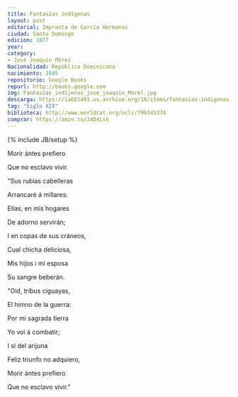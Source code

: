 ```yaml
---
title: Fantasías indígenas
layout: post
editorial: Imprenta de García Hermanos
ciudad: Santo Domingo
edicion: 1877
year: 
category: 
- José Joaquín Pérez
Nacionalidad: República Dominicana
nacimiento: 1845
repositorio: Google Books
repurl: http://books.google.com
img: Fantasías_indijenas_jose_joaquin_Morel.jpg
descarga: https://ia601401.us.archive.org/10/items/fantasias-indigenas-jose-joaquin-perez/Fantas%C3%ADas%20ind%C3%ADgenas%20-%20Jos%C3%A9%20Joaqu%C3%ADn%20P%C3%A9rez.pdf
tag: "Siglo XIX"
biblioteca: http://www.worldcat.org/oclc/796345374
comprar: https://amzn.to/34D4Lsk
---
```

{% include JB/setup %}

Morir ántes prefiero
 
Que no esclavo vivir.
 
"Sus rubias cabelleras
 
Arrancaré á millares:
 
Ellas, en mis hogares
 
De adorno servirán; 
 
I en copas de sus cráneos, 
 
Cual chicha deliciosa, 
 
Mis hijos i mi esposa
 
Su sangre beberán.
 
 
"Oid, tríbus ciguayas, 
 
El himno de la guerra: 
 
Por mi sagrada tierra
 
Yo voi á combatir; 
 
I si del arijuna
 
Feliz triunfo no adquiero, 
 
Morir ántes prefiero 
 
Que no esclavo vivir."
